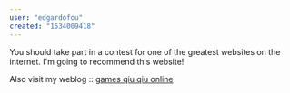 ```yaml
---
user: "edgardofou"
created: "1534009418"
---
```


You should take part in a contest for one of the greatest websites 
on the internet. I'm going to recommend this website!

Also visit my weblog :: <a href="http://www.yootheme.su/forum/redirect/?url=http%3A%2F%2Fhuacaishangwu.com%2Fcomment%2Fhtml%2F%3F17275.html">games qiu qiu online</a>
